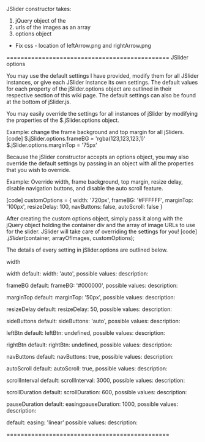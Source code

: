 JSlider constructor takes:
1. jQuery object of the <div class = "jSlider"></div>
2. urls of the images as an array
3. options object

* Fix css - location of leftArrow.png and rightArrow.png

==============================================
JSlider options

You may use the default settings I have provided, modify them for all JSlider instances, or give each JSlider instance its own settings. The default values for each property of the jSlider.options object are outlined in their respective section of this wiki page. The default settings can also be found at the bottom of jSlider.js.

You may easily override the settings for all instances of jSlider by modifying the properties of the $.jSlider.options object.

Example: change the frame background and top margin for all jSliders.
[code] $.jSlider.options.frameBG = 'rgba(123,123,123,1)'
		$.jSlider.options.marginTop = '75px'

Because the jSlider constructor accepts an options object, you may also override the default settings by passing in an object with all the properties that you wish to override.

Example: Override width, frame background, top margin, resize delay, disable navigation buttons, and disable the auto scroll feature.

[code] 
customOptions = {
	width: '720px',
	frameBG: '#FFFFFF',
	marginTop: '100px',
	resizeDelay: 100,
	navButtons: false,
	autoScroll: false
}

After creating the custom options object, simply pass it along with the jQuery object holding the container div and the array of image URLs to use for the slider. JSlider will take care of overriding the settings for you!
[code]
$.jSlider($container, arrayOfImages, customOptions);

The details of every setting in jSlider.options are outlined below.

width


width
default: width: 			'auto',
possible values:
description:

frameBG
default: frameBG: 		'#000000',
possible values:
description:

marginTop
default: marginTop: 		'50px',
possible values:
description:

resizeDelay
default: resizeDelay: 	50,
possible values:
description:

sideButtons
default: sideButtons: 	'auto',
possible values:
description:

leftBtn
default: leftBtn: 		undefined,
possible values:
description:

rightBtn
default: rightBtn: 		undefined,
possible values:
description:

navButtons
default: navButtons: 	true,
possible values:
description:

autoScroll
default: autoScroll: 	true,
possible values:
description:

scrollInterval
default: scrollInterval: 3000,
possible values:
description:

scrollDuration
default: scrollDuration: 600,
possible values:
description:

pauseDuration
default: easingpauseDuration: 	1000,
possible values:
description:

default: easing: 		'linear'
possible values:
description:

==============================================